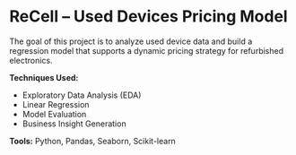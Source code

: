 # ReCell – Used Devices Pricing Model

The goal of this project is to analyze used device data and build a regression model that supports a dynamic pricing strategy for refurbished electronics.

**Techniques Used:**  
- Exploratory Data Analysis (EDA)  
- Linear Regression  
- Model Evaluation  
- Business Insight Generation

**Tools:** Python, Pandas, Seaborn, Scikit-learn
